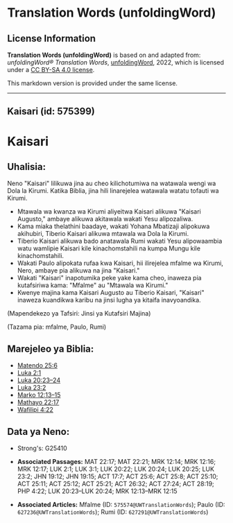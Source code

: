 # Translation Words (unfoldingWord)

## License Information

**Translation Words (unfoldingWord)** is based on and adapted from: _unfoldingWord® Translation Words_, [unfoldingWord](https://unfoldingword.org/utw), 2022, which is licensed under a [CC BY-SA 4.0 license](https://creativecommons.org/licenses/by-sa/4.0/legalcode.en).

This markdown version is provided under the same license.



--------------------------------

## Kaisari (id: 575399)

Kaisari
=======

Uhalisia:
---------

Neno "Kaisari" lilikuwa jina au cheo kilichotumiwa na watawala wengi wa Dola la Kirumi. Katika Biblia, jina hili linarejelea watawala watatu tofauti wa Kirumi.

* Mtawala wa kwanza wa Kirumi aliyeitwa Kaisari alikuwa "Kaisari Augusto," ambaye alikuwa akitawala wakati Yesu alipozaliwa.
* Kama miaka thelathini baadaye, wakati Yohana Mbatizaji alipokuwa akihubiri, Tiberio Kaisari alikuwa mtawala wa Dola la Kirumi.
* Tiberio Kaisari alikuwa bado anatawala Rumi wakati Yesu alipowaambia watu wamlipie Kaisari kile kinachomstahili na kumpa Mungu kile kinachomstahili.
* Wakati Paulo alipokata rufaa kwa Kaisari, hii ilirejelea mfalme wa Kirumi, Nero, ambaye pia alikuwa na jina "Kaisari."
* Wakati "Kaisari" inapotumika peke yake kama cheo, inaweza pia kutafsiriwa kama: "Mfalme" au "Mtawala wa Kirumi."
* Kwenye majina kama Kaisari Augusto au Tiberio Kaisari, "Kaisari" inaweza kuandikwa karibu na jinsi lugha ya kitaifa inavyoandika.

(Mapendekezo ya Tafsiri: Jinsi ya Kutafsiri Majina)

(Tazama pia: mfalme, Paulo, Rumi)

Marejeleo ya Biblia:
--------------------

* [Matendo 25:6](https://ref.ly/Acts25:6)
* [Luka 2:1](https://ref.ly/Luke2:1)
* [Luka 20:23–24](https://ref.ly/Luke20:23-Luke20:24)
* [Luka 23:2](https://ref.ly/Luke23:2)
* [Marko 12:13–15](https://ref.ly/Mark12:13-Mark12:15)
* [Mathayo 22:17](https://ref.ly/Matt22:17)
* [Wafilipi 4:22](https://ref.ly/Phil4:22)

Data ya Neno:
-------------

* Strong's: G25410

* **Associated Passages:** MAT 22:17; MAT 22:21; MRK 12:14; MRK 12:16; MRK 12:17; LUK 2:1; LUK 3:1; LUK 20:22; LUK 20:24; LUK 20:25; LUK 23:2; JHN 19:12; JHN 19:15; ACT 17:7; ACT 25:6; ACT 25:8; ACT 25:10; ACT 25:11; ACT 25:12; ACT 25:21; ACT 26:32; ACT 27:24; ACT 28:19; PHP 4:22; LUK 20:23–LUK 20:24; MRK 12:13–MRK 12:15
* **Associated Articles:** Mfalme (ID: `575574@UWTranslationWords`); Paulo (ID: `627236@UWTranslationWords`); Rumi (ID: `627291@UWTranslationWords`)


